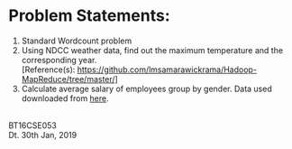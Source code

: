 # Problem Statements:<br />
1. Standard Wordcount problem<br />
2. Using NDCC weather data, find out the maximum temperature and the corresponding year. <br />
[Reference(s): https://github.com/lmsamarawickrama/Hadoop-MapReduce/tree/master/]<br />
3. Calculate average salary of employees group by gender. Data used downloaded from <a href="https://drive.google.com/file/d/0B-ur4R5mlgGLWEtkd0ZoOVZHcTA/view">here</a>.

<br />
BT16CSE053<br />
Dt. 30th Jan, 2019
